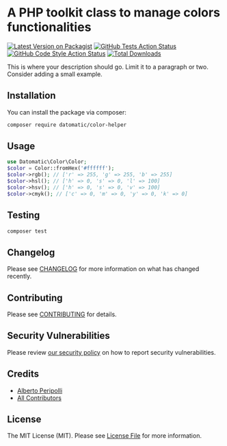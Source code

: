 # A PHP toolkit class to manage colors functionalities

[![Latest Version on Packagist](https://img.shields.io/packagist/v/datomatic/color-helper.svg?style=flat-square)](https://packagist.org/packages/datomatic/color-helper)
[![GitHub Tests Action Status](https://img.shields.io/github/workflow/status/datomatic/color-helper/run-tests?label=tests)](https://github.com/datomatic/color-helper/actions?query=workflow%3Arun-tests+branch%3Amain)
[![GitHub Code Style Action Status](https://img.shields.io/github/workflow/status/datomatic/color-helper/Fix%20PHP%20code%20style%20issues?label=code%20style)](https://github.com/datomatic/color-helper/actions?query=workflow%3A"Fix+PHP+code+style+issues"+branch%3Amain)
[![Total Downloads](https://img.shields.io/packagist/dt/datomatic/color-helper.svg?style=flat-square)](https://packagist.org/packages/datomatic/color-helper)

This is where your description should go. Limit it to a paragraph or two. Consider adding a small example.

## Installation

You can install the package via composer:

```bash
composer require datomatic/color-helper
```

## Usage

```php
use Datomatic\Color\Color;
$color = Color::fromHex('#ffffff');
$color->rgb(); // ['r' => 255, 'g' => 255, 'b' => 255] 
$color->hsl(); // ['h' => 0, 's' => 0, 'l' => 100] 
$color->hsv(); // ['h' => 0, 's' => 0, 'v' => 100] 
$color->cmyk(); // ['c' => 0, 'm' => 0, 'y' => 0, 'k' => 0] 
```

## Testing

```bash
composer test
```

## Changelog

Please see [CHANGELOG](CHANGELOG.md) for more information on what has changed recently.

## Contributing

Please see [CONTRIBUTING](https://github.com/datomatic/.github/blob/main/CONTRIBUTING.md) for details.

## Security Vulnerabilities

Please review [our security policy](../../security/policy) on how to report security vulnerabilities.

## Credits

- [Alberto Peripolli](https://github.com/datomatic)
- [All Contributors](../../contributors)

## License

The MIT License (MIT). Please see [License File](LICENSE.md) for more information.
